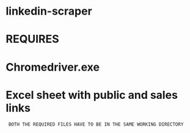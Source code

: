 # linkedin-scraper
# REQUIRES
# Chromedriver.exe
# Excel sheet with public and sales links
``` BOTH THE REQUIRED FILES HAVE TO BE IN THE SAME WORKING DIRECTORY```
